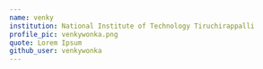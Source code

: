 ```yaml
---
name: venky
institution: National Institute of Technology Tiruchirappalli
profile_pic: venkywonka.png
quote: Lorem Ipsum
github_user: venkywonka
---
```

